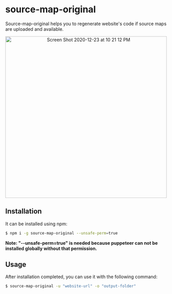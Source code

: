 # source-map-original

Source-map-original helps you to regenerate website's code if source maps are uploaded and available.

<center><img width="504" alt="Screen Shot 2020-12-23 at 10 21 12 PM" src="https://user-images.githubusercontent.com/11475858/103028794-b2e47300-456d-11eb-8db2-f522d0386746.png"></center>

## Installation

It can be installed using npm:

```bash
$ npm i -g source-map-original --unsafe-perm=true
```

**Note: "--unsafe-perm=true" is needed because puppeteer can not be installed globally without that permission.**

## Usage

After installation completed, you can use it with the following command:

```bash
$ source-map-original -u "website-url" -o "output-folder"
```
